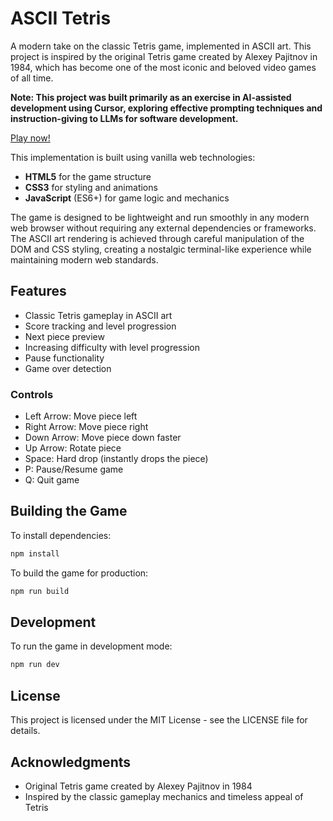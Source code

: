 # ASCII Tetris

A modern take on the classic Tetris game, implemented in ASCII art. This project is inspired by the original Tetris game created by Alexey Pajitnov in 1984, which has become one of the most iconic and beloved video games of all time.

**Note: This project was built primarily as an exercise in AI-assisted development using Cursor, exploring effective prompting techniques and instruction-giving to LLMs for software development.**

[Play now!](https://michaelmov.github.io/ascii-tetris/)

This implementation is built using vanilla web technologies:

- **HTML5** for the game structure
- **CSS3** for styling and animations
- **JavaScript** (ES6+) for game logic and mechanics

The game is designed to be lightweight and run smoothly in any modern web browser without requiring any external dependencies or frameworks. The ASCII art rendering is achieved through careful manipulation of the DOM and CSS styling, creating a nostalgic terminal-like experience while maintaining modern web standards.

## Features

- Classic Tetris gameplay in ASCII art
- Score tracking and level progression
- Next piece preview
- Increasing difficulty with level progression
- Pause functionality
- Game over detection

### Controls

- Left Arrow: Move piece left
- Right Arrow: Move piece right
- Down Arrow: Move piece down faster
- Up Arrow: Rotate piece
- Space: Hard drop (instantly drops the piece)
- P: Pause/Resume game
- Q: Quit game

## Building the Game

To install dependencies:

```bash
npm install
```

To build the game for production:

```bash
npm run build
```

## Development

To run the game in development mode:

```bash
npm run dev
```

## License

This project is licensed under the MIT License - see the LICENSE file for details.

## Acknowledgments

- Original Tetris game created by Alexey Pajitnov in 1984
- Inspired by the classic gameplay mechanics and timeless appeal of Tetris
